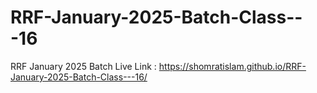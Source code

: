 # RRF-January-2025-Batch-Class---16
RRF January 2025 Batch
Live Link : https://shomratislam.github.io/RRF-January-2025-Batch-Class---16/
